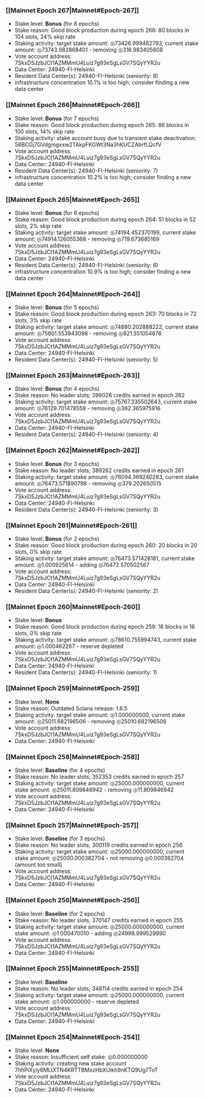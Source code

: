 ### [[Mainnet Epoch 267|Mainnet#Epoch-267]]
* Stake level: **Bonus** (for 8 epochs)
* Stake reason: Good block production during epoch 266: 80 blocks in 104 slots, 24% skip rate
* Staking activity: target stake amount: ◎73426.999462793, current stake amount: ◎73743.982868401 - removing ◎316.983405608
* Vote account address: 7SkxD5JzbJCt1AZMMmU4Luiz7g93eSgLsGV7SQyYYR2u
* Data Center: 24940-FI-Helsinki
* Resident Data Center(s): 24940-FI-Helsinki (seniority: 8)
* infrastructure concentration 10.1% is too high; consider finding a new data center
### [[Mainnet Epoch 266|Mainnet#Epoch-266]]
* Stake level: **Bonus** (for 7 epochs)
* Stake reason: Good block production during epoch 265: 86 blocks in 100 slots, 14% skip rate
* Staking activity: stake account busy due to transient stake deactivation: 58BCGj7GVdgmgxxw2TAkpFKGWt3Na3hKUCZAbrfLQcfV
* Vote account address: 7SkxD5JzbJCt1AZMMmU4Luiz7g93eSgLsGV7SQyYYR2u
* Data Center: 24940-FI-Helsinki
* Resident Data Center(s): 24940-FI-Helsinki (seniority: 7)
* infrastructure concentration 10.2% is too high; consider finding a new data center
### [[Mainnet Epoch 265|Mainnet#Epoch-265]]
* Stake level: **Bonus** (for 6 epochs)
* Stake reason: Good block production during epoch 264: 51 blocks in 52 slots, 2% skip rate
* Staking activity: target stake amount: ◎74194.452370199, current stake amount: ◎74914.126055368 - removing ◎719.673685169
* Vote account address: 7SkxD5JzbJCt1AZMMmU4Luiz7g93eSgLsGV7SQyYYR2u
* Data Center: 24940-FI-Helsinki
* Resident Data Center(s): 24940-FI-Helsinki (seniority: 6)
* infrastructure concentration 10.9% is too high; consider finding a new data center
### [[Mainnet Epoch 264|Mainnet#Epoch-264]]
* Stake level: **Bonus** (for 5 epochs)
* Stake reason: Good block production during epoch 263: 70 blocks in 72 slots, 3% skip rate
* Staking activity: target stake amount: ◎74880.202888222, current stake amount: ◎75801.553943098 - removing ◎921.351054876
* Vote account address: 7SkxD5JzbJCt1AZMMmU4Luiz7g93eSgLsGV7SQyYYR2u
* Data Center: 24940-FI-Helsinki
* Resident Data Center(s): 24940-FI-Helsinki (seniority: 5)
### [[Mainnet Epoch 263|Mainnet#Epoch-263]]
* Stake level: **Bonus** (for 4 epochs)
* Stake reason: No leader slots; 398026 credits earned in epoch 262
* Staking activity: target stake amount: ◎75767.335502643, current stake amount: ◎76129.701478559 - removing ◎362.365975916
* Vote account address: 7SkxD5JzbJCt1AZMMmU4Luiz7g93eSgLsGV7SQyYYR2u
* Data Center: 24940-FI-Helsinki
* Resident Data Center(s): 24940-FI-Helsinki (seniority: 4)
### [[Mainnet Epoch 262|Mainnet#Epoch-262]]
* Stake level: **Bonus** (for 3 epochs)
* Stake reason: No leader slots; 389262 credits earned in epoch 261
* Staking activity: target stake amount: ◎76094.369240283, current stake amount: ◎76473.571890798 - removing ◎379.202650515
* Vote account address: 7SkxD5JzbJCt1AZMMmU4Luiz7g93eSgLsGV7SQyYYR2u
* Data Center: 24940-FI-Helsinki
* Resident Data Center(s): 24940-FI-Helsinki (seniority: 3)
### [[Mainnet Epoch 261|Mainnet#Epoch-261]]
* Stake level: **Bonus** (for 2 epochs)
* Stake reason: Good block production during epoch 260: 20 blocks in 20 slots, 0% skip rate
* Staking activity: target stake amount: ◎76473.571428181, current stake amount: ◎1.000925614 - adding ◎76472.570502567
* Vote account address: 7SkxD5JzbJCt1AZMMmU4Luiz7g93eSgLsGV7SQyYYR2u
* Data Center: 24940-FI-Helsinki
* Resident Data Center(s): 24940-FI-Helsinki (seniority: 2)
### [[Mainnet Epoch 260|Mainnet#Epoch-260]]
* Stake level: **Bonus**
* Stake reason: Good block production during epoch 259: 16 blocks in 16 slots, 0% skip rate
* Staking activity: target stake amount: ◎78610.755994743, current stake amount: ◎1.000462267 - reserve depleted
* Vote account address: 7SkxD5JzbJCt1AZMMmU4Luiz7g93eSgLsGV7SQyYYR2u
* Data Center: 24940-FI-Helsinki
* Resident Data Center(s): 24940-FI-Helsinki (seniority: 1)
### [[Mainnet Epoch 259|Mainnet#Epoch-259]]
* Stake level: **None**
* Stake reason: Outdated Solana release: 1.8.5
* Staking activity: target stake amount: ◎1.000000000, current stake amount: ◎25011.682196506 - removing ◎25010.682196506
* Vote account address: 7SkxD5JzbJCt1AZMMmU4Luiz7g93eSgLsGV7SQyYYR2u
* Data Center: 24940-FI-Helsinki
### [[Mainnet Epoch 258|Mainnet#Epoch-258]]
* Stake level: **Baseline** (for 4 epochs)
* Stake reason: No leader slots; 352353 credits earned in epoch 257
* Staking activity: target stake amount: ◎25000.000000000, current stake amount: ◎25011.809846942 - removing ◎11.809846942
* Vote account address: 7SkxD5JzbJCt1AZMMmU4Luiz7g93eSgLsGV7SQyYYR2u
* Data Center: 24940-FI-Helsinki
### [[Mainnet Epoch 257|Mainnet#Epoch-257]]
* Stake level: **Baseline** (for 3 epochs)
* Stake reason: No leader slots; 300119 credits earned in epoch 256
* Staking activity: target stake amount: ◎25000.000000000, current stake amount: ◎25000.000382704 - not removing ◎0.000382704 (amount too small)
* Vote account address: 7SkxD5JzbJCt1AZMMmU4Luiz7g93eSgLsGV7SQyYYR2u
* Data Center: 24940-FI-Helsinki
### [[Mainnet Epoch 256|Mainnet#Epoch-256]]
* Stake level: **Baseline** (for 2 epochs)
* Stake reason: No leader slots; 370147 credits earned in epoch 255
* Staking activity: target stake amount: ◎25000.000000000, current stake amount: ◎1.000470010 - adding ◎24998.999529990
* Vote account address: 7SkxD5JzbJCt1AZMMmU4Luiz7g93eSgLsGV7SQyYYR2u
* Data Center: 24940-FI-Helsinki
### [[Mainnet Epoch 255|Mainnet#Epoch-255]]
* Stake level: **Baseline**
* Stake reason: No leader slots; 348114 credits earned in epoch 254
* Staking activity: target stake amount: ◎25000.000000000, current stake amount: ◎1.000000000 - reserve depleted
* Vote account address: 7SkxD5JzbJCt1AZMMmU4Luiz7g93eSgLsGV7SQyYYR2u
* Data Center: 24940-FI-Helsinki
### [[Mainnet Epoch 254|Mainnet#Epoch-254]]
* Stake level: **None**
* Stake reason: Insufficient self stake: ◎0.000000000
* Staking activity: creating new stake account 7hhPiXyiy6MLtXTN4KRTTBMxzHbXUikh9nKTQ9Ug7ToT
* Vote account address: 7SkxD5JzbJCt1AZMMmU4Luiz7g93eSgLsGV7SQyYYR2u
* Data Center: 24940-FI-Helsinki